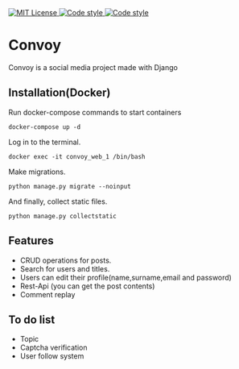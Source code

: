 <a href="https://github.com/furkanonder/Convoy/blob/master/LICENSE.txt" target="_blank">
  <img alt="MIT License" title="MIT License" src="https://img.shields.io/github/license/coogger/coogger.svg?style=for-the-badge"/>
</a>

<a href="https://github.com/psf/black" target="_blank">
 <img alt="Code style" title="Code style" src="https://img.shields.io/badge/Code%20style-black-black?style=for-the-badge"/>
</a>

<a href="https://github.com/timothycrosley/isort" target="_blank">
  <img alt="Code style" title="Code style" src="https://img.shields.io/badge/code%20style-isort-lightgrey?style=for-the-badge"/>
</a>

# Convoy
Convoy is a social media project made with Django

## Installation(Docker)
Run docker-compose commands to start containers
```
docker-compose up -d
```
Log in to the terminal.
```
docker exec -it convoy_web_1 /bin/bash
```
Make migrations.
```
python manage.py migrate --noinput
```
And finally, collect static files.
```
python manage.py collectstatic
```
## Features
* CRUD operations for posts.
* Search for users and titles.
* Users can edit their profile(name,surname,email and password)
* Rest-Api (you can get the post contents)
* Comment replay    
## To do list
* Topic
* Captcha verification
* User follow system
